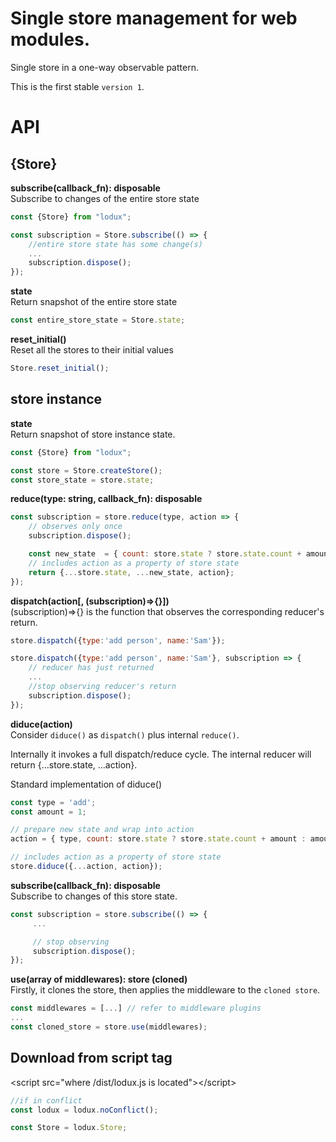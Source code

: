 # Single store management for web modules.
Single store in a one-way observable pattern.

This is the first stable `version 1`.

# API

## {Store}
__subscribe(callback_fn): disposable__  
Subscribe to changes of the entire store state
```javascript
const {Store} from "lodux";

const subscription = Store.subscribe(() => { 
    //entire store state has some change(s)
    ...
    subscription.dispose();
});
```
__state__  
Return snapshot of the entire store state
```javascript
const entire_store_state = Store.state;
```
__reset_initial()__  
Reset all the stores to their initial values
```javascript
Store.reset_initial();
```

## store instance

__state__  
Return snapshot of store instance state. 
```javascript
const {Store} from "lodux";

const store = Store.createStore();
const store_state = store.state;
```

__reduce(type: string, callback_fn):  disposable__  
```javascript
const subscription = store.reduce(type, action => { 
    // observes only once
    subscription.dispose();

    const new_state  = { count: store.state ? store.state.count + amount : amount };
    // includes action as a property of store state
    return {...store.state, ...new_state, action};
});

```
__dispatch(action[, (subscription)=>{}])__  
(subscription)=>{} is the function that observes the corresponding reducer's return.
```javascript
store.dispatch({type:'add person', name:'Sam'});

store.dispatch({type:'add person', name:'Sam'}, subscription => {
    // reducer has just returned
    ...    
    //stop observing reducer's return
    subscription.dispose();
});
```

__diduce(action)__  
Consider `diduce()` as `dispatch()` plus internal `reduce()`.  

Internally it invokes a full dispatch/reduce cycle. The internal reducer will return {...store.state, ...action}.  

Standard implementation of diduce()
```javascript
const type = 'add';
const amount = 1;

// prepare new state and wrap into action 
action = { type, count: store.state ? store.state.count + amount : amount };

// includes action as a property of store state
store.diduce({...action, action});
```

__subscribe(callback_fn): disposable__  
Subscribe to changes of this store state.
```javascript
const subscription = store.subscribe(() => {
     ...

     // stop observing
     subscription.dispose();
});
```

__use(array of middlewares): store (cloned)__  
Firstly, it clones the store, then applies the middleware to the `cloned store`.
```javascript
const middlewares = [...] // refer to middleware plugins
...
const cloned_store = store.use(middlewares);
```

## Download from script tag
&lt;script src="where /dist/lodux.js is located">&lt;/script>
```javascript
//if in conflict
const lodux = lodux.noConflict();

const Store = lodux.Store;
```
